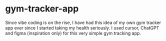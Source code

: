 # gym-tracker-app
Since vibe coding is on the rise, I have had this idea of my own gym tracker app ever since I started taking my health seriously. I used cursor, ChatGPT and figma (inspiration only) for this very simple gym tracking app.
